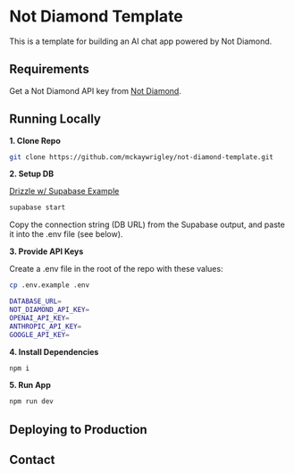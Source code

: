 # Not Diamond Template

This is a template for building an AI chat app powered by Not Diamond.

## Requirements

Get a Not Diamond API key from [Not Diamond](https://app.notdiamond.ai/keys).

## Running Locally

**1. Clone Repo**

```bash
git clone https://github.com/mckaywrigley/not-diamond-template.git
```

**2. Setup DB**

[Drizzle w/ Supabase Example](https://orm.drizzle.team/learn/tutorials/drizzle-with-supabase)

```bash
supabase start
```

Copy the connection string (DB URL) from the Supabase output, and paste it into the .env file (see below).

**3. Provide API Keys**

Create a .env file in the root of the repo with these values:

```bash
cp .env.example .env
```

```bash
DATABASE_URL=
NOT_DIAMOND_API_KEY=
OPENAI_API_KEY=
ANTHROPIC_API_KEY=
GOOGLE_API_KEY=
```

**4. Install Dependencies**

```bash
npm i
```

**5. Run App**

```bash
npm run dev
```

## Deploying to Production

## Contact
